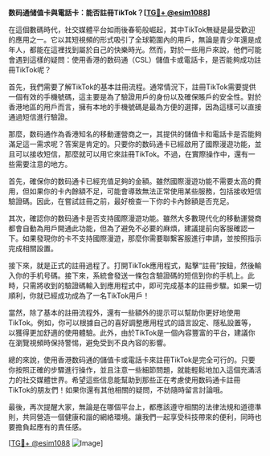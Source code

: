 **数码通储值卡與電話卡：能否註冊TikTok？[[TG💪+ @esim1088](https://t.me/s/esim1088)]**

在這個數碼時代，社交媒體平台如雨後春筍般崛起，其中TikTok無疑是最受歡迎的應用之一。它以其短視頻的形式吸引了全球範圍內的用戶，無論是青少年還是成年人，都能在這裡找到屬於自己的快樂時光。然而，對於一些用戶來說，他們可能會遇到這樣的疑問：使用香港的数码通（CSL）儲值卡或電話卡，是否能夠成功註冊TikTok呢？

首先，我們需要了解TikTok的基本註冊流程。通常情況下，註冊TikTok需要提供一個有效的手機號碼，這主要是為了驗證用戶的身份以及確保賬戶的安全性。對於香港地區的用戶而言，擁有本地的手機號碼是最為方便的選擇，因為這樣可以直接通過短信進行驗證。

那麼，数码通作為香港知名的移動運營商之一，其提供的儲值卡和電話卡是否能夠滿足這一需求呢？答案是肯定的。只要你的数码通卡已經啟用了國際漫遊功能，並且可以接收短信，那麼就可以用它來註冊TikTok。不過，在實際操作中，還有一些需要注意的地方。

首先，確保你的数码通卡已經充值足夠的金額。雖然國際漫遊功能不需要太高的費用，但如果你的卡內餘額不足，可能會導致無法正常使用某些服務，包括接收短信驗證碼。因此，在嘗試註冊之前，最好檢查一下你的卡內餘額是否充足。

其次，確認你的数码通卡是否支持國際漫遊功能。雖然大多數現代化的移動運營商都會自動為用戶開通此功能，但為了避免不必要的麻煩，建議提前向客服確認一下。如果發現你的卡不支持國際漫遊，那麼你需要聯繫客服進行申請，並按照指示完成相關設置。

接下來，就是正式的註冊過程了。打開TikTok應用程式，點擊“註冊”按鈕，然後輸入你的手机号碼。接下來，系統會發送一條包含驗證碼的短信到你的手机上。此時，只需將收到的驗證碼輸入到應用程式中，即可完成基本的註冊步驟。如果一切順利，你就已經成功成為了一名TikTok用戶！

當然，除了基本的註冊流程外，還有一些額外的提示可以幫助你更好地使用TikTok。例如，你可以根據自己的喜好調整應用程式的語言設定、隱私設置等，以獲得更加舒適的使用體驗。此外，由於TikTok是一個內容豐富的平台，建議你在瀏覽視頻時保持警惕，避免受到不良內容的影響。

總的來說，使用香港数码通的儲值卡或電話卡來註冊TikTok是完全可行的。只要你按照正確的步驟進行操作，並且注意一些細節問題，就能輕鬆地加入這個充滿活力的社交媒體世界。希望這些信息能幫助到那些正在考慮使用数码通卡註冊TikTok的朋友們！如果你還有其他相關的疑問，不妨隨時留言討論哦。

最後，再次提醒大家，無論是在哪個平台上，都應該遵守相關的法律法規和道德準則，共同營造一個健康和諧的網絡環境。讓我們一起享受科技帶來的便利，同時也要擔負起應有的責任感。

[[TG💪+ @esim1088](https://t.me/s/esim1088) ![Image](https://i.postimg.cc/4NQfJmqS/Snipaste-2025-05-13-00-14-12.png)]